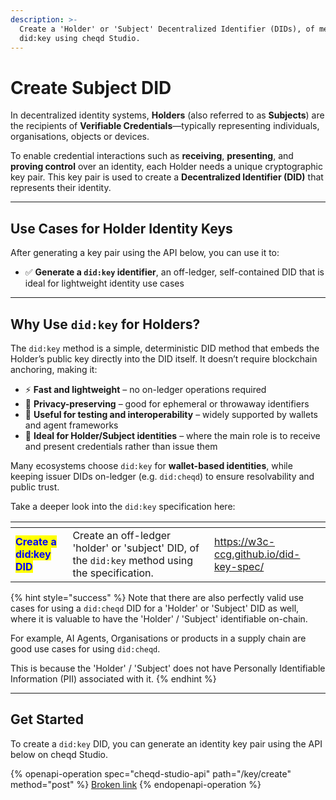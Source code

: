 ```yaml
---
description: >-
  Create a 'Holder' or 'Subject' Decentralized Identifier (DIDs), of method
  did:key using cheqd Studio.
---
```


# Create Subject DID

In decentralized identity systems, **Holders** (also referred to as **Subjects**) are the recipients of **Verifiable Credentials**—typically representing individuals, organisations, objects or devices.

To enable credential interactions such as **receiving**, **presenting**, and **proving control** over an identity, each Holder needs a unique cryptographic key pair. This key pair is used to create a **Decentralized Identifier (DID)** that represents their identity.

***

## Use Cases for Holder Identity Keys

After generating a key pair using the API below, you can use it to:

* ✅ **Generate a `did:key` identifier**, an off-ledger, self-contained DID that is ideal for lightweight identity use cases

***

## Why Use `did:key` for Holders?

The `did:key` method is a simple, deterministic DID method that embeds the Holder’s public key directly into the DID itself. It doesn’t require blockchain anchoring, making it:

* ⚡ **Fast and lightweight** – no on-ledger operations required
* 🔐 **Privacy-preserving** – good for ephemeral or throwaway identifiers
* 🧪 **Useful for testing and interoperability** – widely supported by wallets and agent frameworks
* 🧍 **Ideal for Holder/Subject identities** – where the main role is to receive and present credentials rather than issue them

Many ecosystems choose `did:key` for **wallet-based identities**, while keeping issuer DIDs on-ledger (e.g. `did:cheqd`) to ensure resolvability and public trust.

Take a deeper look into the `did:key` specification here:

<table data-card-size="large" data-view="cards"><thead><tr><th></th><th></th><th data-hidden data-card-target data-type="content-ref"></th></tr></thead><tbody><tr><td><mark style="color:blue;"><strong>Create a  did:key DID</strong></mark></td><td>Create an off-ledger 'holder' or 'subject' DID, of the <code>did:key</code> method using the specification.</td><td><a href="https://w3c-ccg.github.io/did-key-spec/">https://w3c-ccg.github.io/did-key-spec/</a></td></tr></tbody></table>

{% hint style="success" %}
Note that there are also perfectly valid use cases for using a `did:cheqd` DID for a 'Holder' or 'Subject' DID as well, where it is valuable to have the 'Holder' / 'Subject' identifiable on-chain.&#x20;

For example, AI Agents, Organisations or products in a supply chain are good use cases for using `did:cheqd`. &#x20;

This is because the 'Holder' / 'Subject' does not have Personally Identifiable Information (PII) associated with it.
{% endhint %}

***

## Get Started

To create a `did:key` DID, you can generate an identity key pair using the API below on cheqd Studio.

{% openapi-operation spec="cheqd-studio-api" path="/key/create" method="post" %}
[Broken link](broken-reference)
{% endopenapi-operation %}
